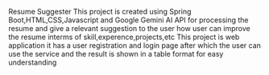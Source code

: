 Resume Suggester
This project is created using Spring Boot,HTML,CSS,Javascript and Google Gemini AI API for processing the resume and give a relevant suggestion to the user how user can improve the resume interms of
skill,experence,projects,etc
This project is web application it has a user registration and login page after which the user can use the service and the result is shown in a table format for easy understanding
